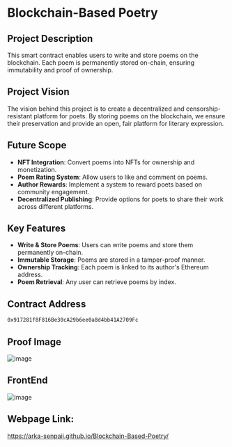 # Blockchain-Based Poetry

## Project Description
This smart contract enables users to write and store poems on the blockchain. Each poem is permanently stored on-chain, ensuring immutability and proof of ownership.

## Project Vision
The vision behind this project is to create a decentralized and censorship-resistant platform for poets. By storing poems on the blockchain, we ensure their preservation and provide an open, fair platform for literary expression.

## Future Scope
- **NFT Integration**: Convert poems into NFTs for ownership and monetization.
- **Poem Rating System**: Allow users to like and comment on poems.
- **Author Rewards**: Implement a system to reward poets based on community engagement.
- **Decentralized Publishing**: Provide options for poets to share their work across different platforms.

## Key Features
- **Write & Store Poems**: Users can write poems and store them permanently on-chain.
- **Immutable Storage**: Poems are stored in a tamper-proof manner.
- **Ownership Tracking**: Each poem is linked to its author's Ethereum address.
- **Poem Retrieval**: Any user can retrieve poems by index.
## Contract Address
```sh
0x917281f8F816Be30cA29b6ee0a8d4bb41A2709Fc
```
## Proof Image 
![image](https://github.com/user-attachments/assets/644735bf-8beb-4db3-a0d9-caa782411cf7)

## FrontEnd
![image](https://github.com/user-attachments/assets/865e88b3-c2d2-4a04-b34a-02b1ba72a77d)

## Webpage Link:
https://arka-senpaii.github.io/Blockchain-Based-Poetry/

